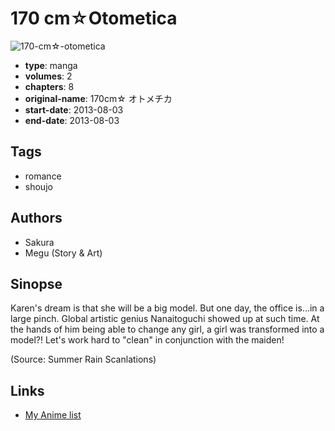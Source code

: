 # 170 cm☆Otometica

![170-cm☆-otometica](https://cdn.myanimelist.net/images/manga/1/148735.jpg)

-   **type**: manga
-   **volumes**: 2
-   **chapters**: 8
-   **original-name**: 170cm☆ オトメチカ
-   **start-date**: 2013-08-03
-   **end-date**: 2013-08-03

## Tags

-   romance
-   shoujo

## Authors

-   Sakura
-   Megu (Story & Art)

## Sinopse

Karen's dream is that she will be a big model. But one day, the office is...in a large pinch. Global artistic genius Nanaitoguchi showed up at such time. At the hands of him being able to change any girl, a girl was transformed into a model?! Let's work hard to "clean" in conjunction with the maiden!

(Source: Summer Rain Scanlations)

## Links

-   [My Anime list](https://myanimelist.net/manga/85661/170_cm%E2%98%86Otometica)
